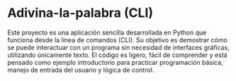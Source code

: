 # Adivina-la-palabra (CLI)
Este proyecto es una aplicación sencilla desarrollada en Python que funciona desde la línea de comandos (CLI). Su objetivo es demostrar cómo se puede interactuar con un programa sin necesidad de interfaces gráficas, utilizando únicamente texto. El código es ligero, fácil de comprender y está pensado como ejemplo introductorio para practicar programación básica, manejo de entrada del usuario y lógica de control.
